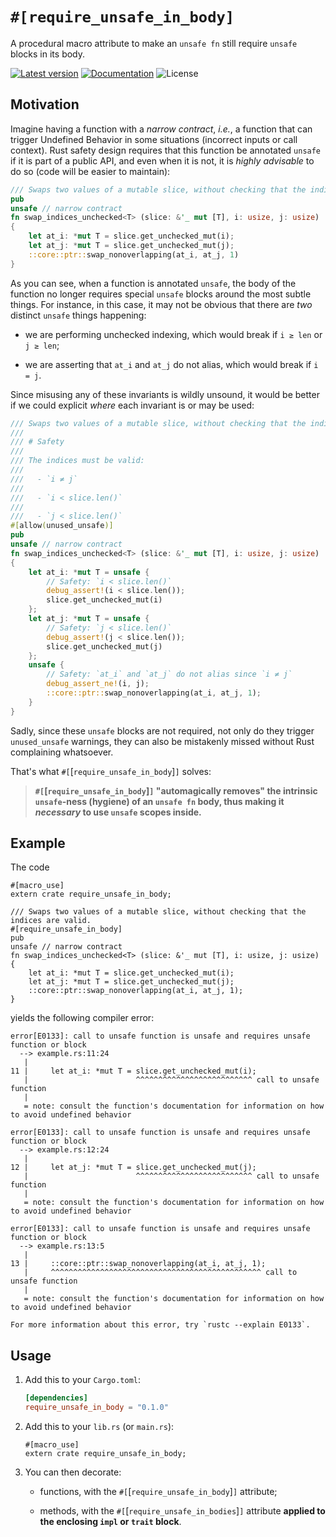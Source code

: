 # `#[require_unsafe_in_body]`

A procedural macro attribute to make an `unsafe fn` still require `unsafe` blocks in its body.

[![Latest version](https://img.shields.io/crates/v/require_unsafe_in_body.svg)](https://crates.io/crates/require_unsafe_in_body)
[![Documentation](https://docs.rs/require_unsafe_in_body/badge.svg)](https://docs.rs/require_unsafe_in_body)
![License](https://img.shields.io/crates/l/require_unsafe_in_body.svg)

## Motivation

Imagine having a function with a _narrow contract_, _i.e._, a function that can
trigger Undefined Behavior in some situations (incorrect inputs or call
context).
Rust safety design requires that this function be annotated `unsafe` if it is
part of a public API, and even when it is not, it is _highly advisable_ to do
so (code will be easier to maintain):

```rust
/// Swaps two values of a mutable slice, without checking that the indices are valid.
pub
unsafe // narrow contract
fn swap_indices_unchecked<T> (slice: &'_ mut [T], i: usize, j: usize)
{
    let at_i: *mut T = slice.get_unchecked_mut(i);
    let at_j: *mut T = slice.get_unchecked_mut(j);
    ::core::ptr::swap_nonoverlapping(at_i, at_j, 1)
}
```

As you can see, when a function is annotated `unsafe`, the body of the function
no longer requires special `unsafe` blocks around the most subtle things.
For instance, in this case, it may not be obvious that there are _two_ distinct
`unsafe` things happening:

  - we are performing unchecked indexing, which would break if `i ≥ len` or
    `j ≥ len`;

  - we are asserting that `at_i` and `at_j` do not alias, which would break if
    `i = j`.

Since misusing any of these invariants is wildly unsound, it would be better
if we could explicit _where_ each invariant is or may be used:

```rust
/// Swaps two values of a mutable slice, without checking that the indices are valid.
///
/// # Safety
///
/// The indices must be valid:
///
///   - `i ≠ j`
///
///   - `i < slice.len()`
///
///   - `j < slice.len()`
#[allow(unused_unsafe)]
pub
unsafe // narrow contract
fn swap_indices_unchecked<T> (slice: &'_ mut [T], i: usize, j: usize)
{
    let at_i: *mut T = unsafe {
        // Safety: `i < slice.len()`
        debug_assert!(i < slice.len());
        slice.get_unchecked_mut(i)
    };
    let at_j: *mut T = unsafe {
        // Safety: `j < slice.len()`
        debug_assert!(j < slice.len());
        slice.get_unchecked_mut(j)
    };
    unsafe {
        // Safety: `at_i` and `at_j` do not alias since `i ≠ j`
        debug_assert_ne!(i, j);
        ::core::ptr::swap_nonoverlapping(at_i, at_j, 1);
    }
}
```

Sadly, since these `unsafe` blocks are not required, not only do they trigger
`unused_unsafe` warnings, they can also be mistakenly missed without Rust
complaining whatsoever.

That's what `#[`[`require_unsafe_in_body`]`]` solves:

> **`#[`[`require_unsafe_in_body`]`]` "automagically removes" the intrinsic `unsafe`-ness (hygiene) of an `unsafe fn` body, thus making it _necessary_ to use `unsafe` scopes inside.**

## Example

The code

```rust,compile_fail
#[macro_use]
extern crate require_unsafe_in_body;

/// Swaps two values of a mutable slice, without checking that the indices are valid.
#[require_unsafe_in_body]
pub
unsafe // narrow contract
fn swap_indices_unchecked<T> (slice: &'_ mut [T], i: usize, j: usize)
{
    let at_i: *mut T = slice.get_unchecked_mut(i);
    let at_j: *mut T = slice.get_unchecked_mut(j);
    ::core::ptr::swap_nonoverlapping(at_i, at_j, 1);
}
```

yields the following compiler error:

```text
error[E0133]: call to unsafe function is unsafe and requires unsafe function or block
  --> example.rs:11:24
   |
11 |     let at_i: *mut T = slice.get_unchecked_mut(i);
   |                        ^^^^^^^^^^^^^^^^^^^^^^^^^^ call to unsafe function
   |
   = note: consult the function's documentation for information on how to avoid undefined behavior

error[E0133]: call to unsafe function is unsafe and requires unsafe function or block
  --> example.rs:12:24
   |
12 |     let at_j: *mut T = slice.get_unchecked_mut(j);
   |                        ^^^^^^^^^^^^^^^^^^^^^^^^^^ call to unsafe function
   |
   = note: consult the function's documentation for information on how to avoid undefined behavior

error[E0133]: call to unsafe function is unsafe and requires unsafe function or block
  --> example.rs:13:5
   |
13 |     ::core::ptr::swap_nonoverlapping(at_i, at_j, 1);
   |     ^^^^^^^^^^^^^^^^^^^^^^^^^^^^^^^^^^^^^^^^^^^^^^^ call to unsafe function
   |
   = note: consult the function's documentation for information on how to avoid undefined behavior

For more information about this error, try `rustc --explain E0133`.
```

## Usage

 1. Add this to your `Cargo.toml`:

    ```toml
    [dependencies]
    require_unsafe_in_body = "0.1.0"
    ```

 2. Add this to your `lib.rs` (or `main.rs`):

    ```rust,ignore
    #[macro_use]
    extern crate require_unsafe_in_body;
    ```

 3. You can then decorate:

      - functions, with the `#[`[`require_unsafe_in_body`]`]` attribute;

      - methods, with the `#[`[`require_unsafe_in_bodies`]`]` attribute **applied to the enclosing `impl` or `trait` block**.
